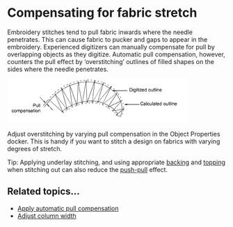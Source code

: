 # Compensating for fabric stretch

Embroidery stitches tend to pull fabric inwards where the needle penetrates. This can cause fabric to pucker and gaps to appear in the embroidery. Experienced digitizers can manually compensate for pull by overlapping objects as they digitize. Automatic pull compensation, however, counters the pull effect by ‘overstitching’ outlines of filled shapes on the sides where the needle penetrates.

![underlays00057.png](assets/underlays00057.png)

Adjust overstitching by varying pull compensation in the Object Properties docker. This is handy if you want to stitch a design on fabrics with varying degrees of stretch.

Tip: Applying underlay stitching, and using appropriate [backing](../../glossary/glossary) and [topping](../../glossary/glossary) when stitching out can also reduce the [push-pull](../../glossary/glossary) effect.

## Related topics...

- [Apply automatic pull compensation](Apply_automatic_pull_compensation)
- [Adjust column width](Adjust_column_width)
